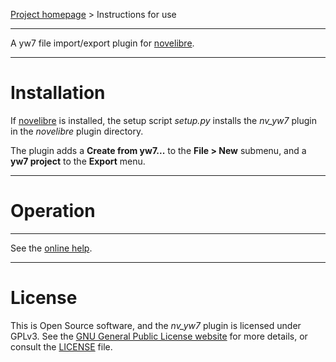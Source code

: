 [Project homepage](https://github.com/peter88213/nv_yw7) > Instructions for use

--- 

A yw7 file import/export plugin for [novelibre](https://github.com/peter88213/novelibre/). 

---

# Installation

If [novelibre](https://github.com/peter88213/novelibre/) is installed, the setup script *setup.py* installs the *nv_yw7* plugin in the *novelibre* plugin directory.


The plugin adds a **Create from yw7...** to the **File > New** submenu,
and a **yw7 project** to the **Export** menu.

---

# Operation

---

See the [online help](https://github.com/peter88213/nv_yw7/tree/main/docs/nv_yw7).

---

# License

This is Open Source software, and the *nv_yw7* plugin is licensed under GPLv3. See the
[GNU General Public License website](https://www.gnu.org/licenses/gpl-3.0.en.html) for more
details, or consult the [LICENSE](https://github.com/peter88213/nv_yw7/blob/main/LICENSE) file.
